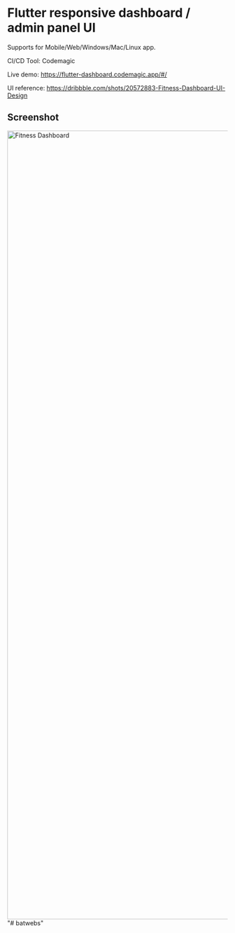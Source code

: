 # Flutter responsive dashboard / admin panel UI

Supports for Mobile/Web/Windows/Mac/Linux app.

CI/CD Tool: Codemagic

Live demo: https://flutter-dashboard.codemagic.app/#/

UI reference: https://dribbble.com/shots/20572883-Fitness-Dashboard-UI-Design  

## Screenshot

<img width="1800" alt="Fitness Dashboard" src="https://user-images.githubusercontent.com/29474697/235890315-e1bba983-2106-4936-8420-bdb286d3cfa1.png">
"# batwebs" 
